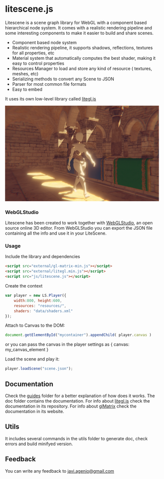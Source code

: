 # litescene.js

Litescene is a scene graph library for WebGL with a component based hierarchical node system.
It comes with a realistic rendering pipeline and some interesting components to make it easier to build and share scenes.

 * Component based node system
 * Realistic rendering pipeline, it supports shadows, reflections, textures for all properties, etc
 * Material system that automatically computes the best shader, making it easy to control properties
 * Resources Manager to load and store any kind of resource ( textures, meshes, etc)
 * Serializing methods to convert any Scene to JSON
 * Parser for most common file formats
 * Easy to embed

 It uses its own low-level library called [litegl.js](https://github.com/jagenjo/litegl.js)

![litescene-screenshot.png](litescene-screenshot.png "LiteScene")


### WebGLStudio ###

Litescene has been created to work together with [WebGLStudio](https://webglstudio.org), an open source online 3D editor.
From WebGLStudio you can export the JSON file containing all the info and use it in your LiteScene.

### Usage ###

Include the library and dependencies
```html
<script src="external/gl-matrix-min.js"></script>
<script src="external/litegl.min.js"></script>
<script src="js/litescene.js"></script>
```

Create the context
```js
var player = new LS.Player({
	width:800, height:600,
	resources: "resources/",
	shaders: "data/shaders.xml"
});
```

Attach to Canvas to the DOM:
```js
document.getElementById("mycontainer").appendChild( player.canvas )
```
or you can pass the canvas in the player settings as { canvas: my_canvas_element }

Load the scene and play it:
```js
player.loadScene("scene.json");
```


Documentation
-------------
Check the [guides](guides) folder for a better explanation of how does it works.
The doc folder contains the documentation.
For info about [litegl.js](https://github.com/jagenjo/litegl.js) check the documentation in its repository.
For info about [glMatrix](http://glmatrix.com) check the documentation in its website.

Utils
-----

It includes several commands in the utils folder to generate doc, check errors and build minifyed version.


Feedback
--------

You can write any feedback to javi.agenjo@gmail.com